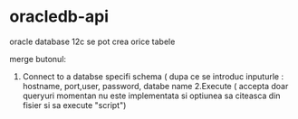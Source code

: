 # oracledb-api
oracle database 12c
se pot crea orice tabele 

merge butonul:
1. Connect to a databse specifi schema ( dupa ce se introduc inputurle : hostname, port,user, password, databe name
2.Execute ( accepta doar queryuri momentan nu este implementata si optiunea sa citeasca din fisier si sa execute "script")



